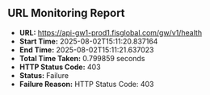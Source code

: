 ## URL Monitoring Report

- **URL:** https://api-gw1-prod1.fisglobal.com/gw/v1/health
- **Start Time:** 2025-08-02T15:11:20.837164
- **End Time:** 2025-08-02T15:11:21.637023
- **Total Time Taken:** 0.799859 seconds
- **HTTP Status Code:** 403
- **Status:** Failure
- **Failure Reason:** HTTP Status Code: 403
